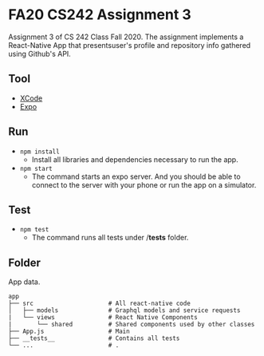 # FA20 CS242 Assignment 3

Assignment 3 of CS 242 Class Fall 2020. The assignment implements a React-Native App that presentsuser's profile and repository info gathered using Github's API.

## Tool
* [XCode](https://developer.apple.com/xcode/) 
* [Expo](https://expo.io/)

## Run
* `npm install`
  * Install all libraries and dependencies necessary to run the app.
* `npm start`
  * The command starts an expo server. And you should be able to connect to the server with your phone or run the app on a simulator. 

## Test 
* `npm test`
  * The command runs all tests under /__tests__ folder. 

## Folder
App data.
```
app
├── src                     # All react-native code  
│   ├── models              # Graphql models and service requests
|   └── views               # React Native Components
|       └── shared          # Shared components used by other classes
├── App.js                  # Main
├── __tests__               # Contains all tests
└── ...                     # .

```
